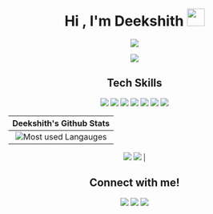 <div align="center">

  # <h1 align="center">Hi , I'm Deekshith <img src="https://media.giphy.com/media/hvRJCLFzcasrR4ia7z/giphy.gif" width="35"></h1>
  
[![](https://komarev.com/ghpvc/?username=deekshithmd&color=blue&label=Profile%20Views)](https://github.com/deekshithmd/deekshithmd)
  
<img src="https://readme-typing-svg.herokuapp.com?lines=Front+End+Developer;JavaScript%20|%20ReactJS%20|%20NextJS%20Developer;%20&center=true&width=500&height=50"></a>
  
  ## Tech Skills

![](https://img.shields.io/badge/HTML5-E34F26?style=for-the-badge&logo=html5&logoColor=white)
![](https://img.shields.io/badge/CSS3-1572B6?style=for-the-badge&logo=css3&logoColor=white)
![](https://img.shields.io/badge/JavaScript-F7DF1E?style=for-the-badge&logo=javascript&logoColor=black)
![](https://img.shields.io/badge/React-20232A?style=for-the-badge&logo=react&logoColor=61DAFB)
![](https://img.shields.io/badge/Git-F05032?style=for-the-badge&logo=git&logoColor=white)
![](https://img.shields.io/badge/Netlify-00C7B7?style=for-the-badge&logo=netlify&logoColor=white)
![](http://img.shields.io/badge/-VS%20Code-000000?style=for-the-badge&logo=Visual-studio-code&logoColor=blue)
  
  |                                                                     Deekshith's Github Stats                                                                     |
|:------------------------------------------------------------------------------------------------------------------------------------------------------:|
| ![Most used Langauges](https://github-readme-stats.vercel.app/api/top-langs/?username=deekshithmd&show_icons=true&theme=tokyonight) 
  ![](https://github-readme-stats.vercel.app/api?username=deekshithmd&show_icons=true&theme=tokyonight) 
  ![](https://github-readme-streak-stats.herokuapp.com/?user=deekshithmd&theme=tokyonight) |


<h2>Connect with me!</h2>
 
[<img src="https://img.shields.io/badge/linkedin-%230077B5.svg?&style=for-the-badge&logo=linkedin&logoColor=white" />](https://www.linkedin.com/in/deekshith-m-d/) [<img src = "https://img.shields.io/badge/twitter-%2320A1F1.svg?&style=for-the-badge&logo=twitter&logoColor=white">](https://twitter.com/deekshith_md) [<img src = "https://img.shields.io/badge/gmail-%2320A1F1.svg?&style=for-the-badge&logo=gmail&logoColor=white">](deekshithmogra@gmail.com)   
</div>


